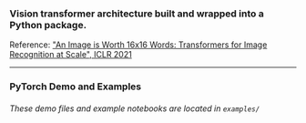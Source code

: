 ### Vision transformer architecture built and wrapped into a Python package.
Reference: ["An Image is Worth 16x16 Words: Transformers for Image Recognition at Scale", ICLR 2021](https://arxiv.org/abs/2010.11929)

---
### PyTorch Demo and Examples
###### These demo files and example notebooks are located in `examples/`
